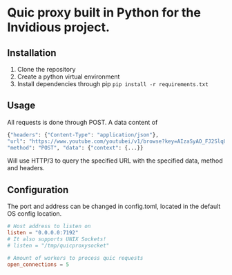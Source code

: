 # Quic proxy built in Python for the Invidious project.

## Installation
1. Clone the repository
2. Create a python virtual environment
3. Install dependencies through pip `pip install -r requirements.txt`

## Usage

All requests is done through POST. A data content of 
<br>
```sh
{"headers": {"Content-Type": "application/json"},
"url": "https://www.youtube.com/youtubei/v1/browse?key=AIzaSyAO_FJ2SlqU8Q4STEHLGCilw_Y9_11qcW8", 
"method": "POST", "data": {"context": {...}}
```
Will use HTTP/3 to query the specified URL with the specified data, method and headers.

## Configuration
The port and address can be changed in config.toml, located in the default OS config location.

```toml
# Host address to listen on 
listen = "0.0.0.0:7192"
# It also supports UNIX Sockets!
# listen = "/tmp/quicproxysocket"

# Amount of workers to process quic requests
open_connections = 5
```
